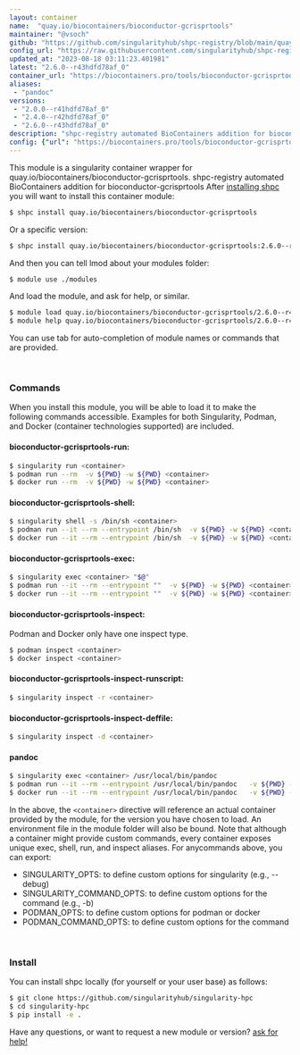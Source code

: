 ```yaml
---
layout: container
name:  "quay.io/biocontainers/bioconductor-gcrisprtools"
maintainer: "@vsoch"
github: "https://github.com/singularityhub/shpc-registry/blob/main/quay.io/biocontainers/bioconductor-gcrisprtools/container.yaml"
config_url: "https://raw.githubusercontent.com/singularityhub/shpc-registry/main/quay.io/biocontainers/bioconductor-gcrisprtools/container.yaml"
updated_at: "2023-08-18 03:11:23.401981"
latest: "2.6.0--r43hdfd78af_0"
container_url: "https://biocontainers.pro/tools/bioconductor-gcrisprtools"
aliases:
 - "pandoc"
versions:
 - "2.0.0--r41hdfd78af_0"
 - "2.4.0--r42hdfd78af_0"
 - "2.6.0--r43hdfd78af_0"
description: "shpc-registry automated BioContainers addition for bioconductor-gcrisprtools"
config: {"url": "https://biocontainers.pro/tools/bioconductor-gcrisprtools", "maintainer": "@vsoch", "description": "shpc-registry automated BioContainers addition for bioconductor-gcrisprtools", "latest": {"2.6.0--r43hdfd78af_0": "sha256:f095cfa26038651d93ee82a242c860d81ac953bafcb7baabe823e4a5fa98f324"}, "tags": {"2.0.0--r41hdfd78af_0": "sha256:47da2386925bdfd79c8d9758d74c43f8a29dd5f7f54e862bb894150dd3d8fc0b", "2.4.0--r42hdfd78af_0": "sha256:843a8160e754dff0798ed698eb68e32720b8dd8cb631ac1735ffab35e231eb09", "2.6.0--r43hdfd78af_0": "sha256:f095cfa26038651d93ee82a242c860d81ac953bafcb7baabe823e4a5fa98f324"}, "docker": "quay.io/biocontainers/bioconductor-gcrisprtools", "aliases": {"pandoc": "/usr/local/bin/pandoc"}}
---
```


This module is a singularity container wrapper for quay.io/biocontainers/bioconductor-gcrisprtools.
shpc-registry automated BioContainers addition for bioconductor-gcrisprtools
After [installing shpc](#install) you will want to install this container module:


```bash
$ shpc install quay.io/biocontainers/bioconductor-gcrisprtools
```

Or a specific version:

```bash
$ shpc install quay.io/biocontainers/bioconductor-gcrisprtools:2.6.0--r43hdfd78af_0
```

And then you can tell lmod about your modules folder:

```bash
$ module use ./modules
```

And load the module, and ask for help, or similar.

```bash
$ module load quay.io/biocontainers/bioconductor-gcrisprtools/2.6.0--r43hdfd78af_0
$ module help quay.io/biocontainers/bioconductor-gcrisprtools/2.6.0--r43hdfd78af_0
```

You can use tab for auto-completion of module names or commands that are provided.

<br>

### Commands

When you install this module, you will be able to load it to make the following commands accessible.
Examples for both Singularity, Podman, and Docker (container technologies supported) are included.

#### bioconductor-gcrisprtools-run:

```bash
$ singularity run <container>
$ podman run --rm  -v ${PWD} -w ${PWD} <container>
$ docker run --rm  -v ${PWD} -w ${PWD} <container>
```

#### bioconductor-gcrisprtools-shell:

```bash
$ singularity shell -s /bin/sh <container>
$ podman run --it --rm --entrypoint /bin/sh  -v ${PWD} -w ${PWD} <container>
$ docker run --it --rm --entrypoint /bin/sh  -v ${PWD} -w ${PWD} <container>
```

#### bioconductor-gcrisprtools-exec:

```bash
$ singularity exec <container> "$@"
$ podman run --it --rm --entrypoint ""  -v ${PWD} -w ${PWD} <container> "$@"
$ docker run --it --rm --entrypoint ""  -v ${PWD} -w ${PWD} <container> "$@"
```

#### bioconductor-gcrisprtools-inspect:

Podman and Docker only have one inspect type.

```bash
$ podman inspect <container>
$ docker inspect <container>
```

#### bioconductor-gcrisprtools-inspect-runscript:

```bash
$ singularity inspect -r <container>
```

#### bioconductor-gcrisprtools-inspect-deffile:

```bash
$ singularity inspect -d <container>
```


#### pandoc

```bash
$ singularity exec <container> /usr/local/bin/pandoc
$ podman run --it --rm --entrypoint /usr/local/bin/pandoc   -v ${PWD} -w ${PWD} <container> -c " $@"
$ docker run --it --rm --entrypoint /usr/local/bin/pandoc   -v ${PWD} -w ${PWD} <container> -c " $@"
```



In the above, the `<container>` directive will reference an actual container provided
by the module, for the version you have chosen to load. An environment file in the
module folder will also be bound. Note that although a container
might provide custom commands, every container exposes unique exec, shell, run, and
inspect aliases. For anycommands above, you can export:

 - SINGULARITY_OPTS: to define custom options for singularity (e.g., --debug)
 - SINGULARITY_COMMAND_OPTS: to define custom options for the command (e.g., -b)
 - PODMAN_OPTS: to define custom options for podman or docker
 - PODMAN_COMMAND_OPTS: to define custom options for the command

<br>

### Install

You can install shpc locally (for yourself or your user base) as follows:

```bash
$ git clone https://github.com/singularityhub/singularity-hpc
$ cd singularity-hpc
$ pip install -e .
```

Have any questions, or want to request a new module or version? [ask for help!](https://github.com/singularityhub/singularity-hpc/issues)